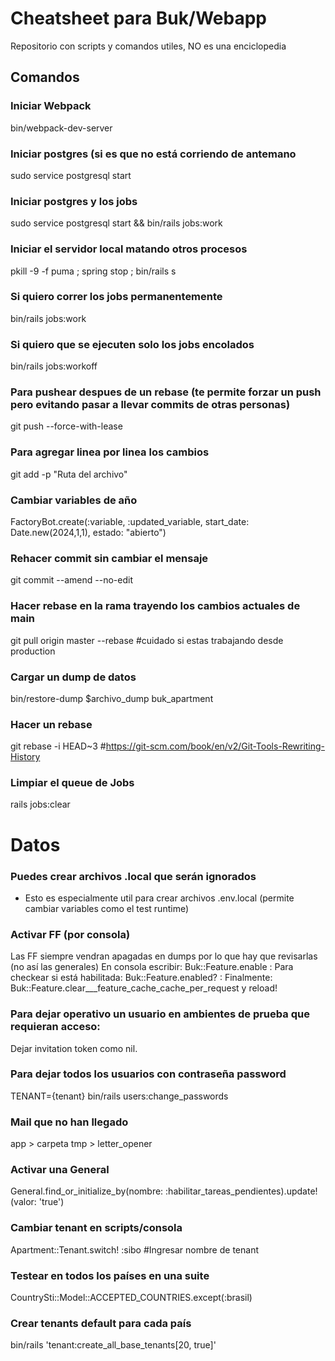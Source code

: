 # Cheatsheet para Buk/Webapp
Repositorio con scripts y comandos utiles, NO es una enciclopedia

## Comandos

### Iniciar Webpack
bin/webpack-dev-server 

### Iniciar postgres (si es que no está corriendo de antemano
sudo service postgresql start 

### Iniciar postgres y los jobs
sudo service postgresql start && bin/rails jobs:work

### Iniciar el servidor local matando otros procesos
pkill -9 -f puma ; spring stop ; bin/rails s 

### Si quiero correr los jobs permanentemente
bin/rails jobs:work  

### Si quiero que se ejecuten solo los jobs encolados
bin/rails jobs:workoff	

### Para pushear despues de un rebase (te permite forzar un push pero evitando pasar a llevar commits de otras personas)
git push --force-with-lease

### Para agregar linea por linea los cambios
git add -p "Ruta del archivo"

### Cambiar variables de año
FactoryBot.create(:variable, :updated_variable, start_date: Date.new(2024,1,1), estado: "abierto")

### Rehacer commit sin cambiar el mensaje
git commit --amend --no-edit

### Hacer rebase en la rama trayendo los cambios actuales de main
git pull origin master --rebase #cuidado si estas trabajando desde production

### Cargar un dump de datos
bin/restore-dump $archivo_dump buk_apartment

### Hacer un rebase
git rebase -i HEAD~3 #https://git-scm.com/book/en/v2/Git-Tools-Rewriting-History

### Limpiar el queue de Jobs
rails jobs:clear

# Datos

### Puedes crear archivos .local que serán ignorados
- Esto es especialmente util para crear archivos .env.local (permite cambiar variables como el test runtime)


### Activar FF (por consola) 
Las FF siempre vendran apagadas en dumps por lo que hay que revisarlas (no así las generales)
En consola escribir: Buk::Feature.enable :<feature>
Para checkear si está habilitada: Buk::Feature.enabled? :<feature>
Finalmente: Buk::Feature.clear___feature_cache_cache_per_request
y reload!

### Para dejar operativo un usuario en ambientes de prueba que requieran acceso:
Dejar invitation token como nil.

### Para dejar todos los usuarios con contraseña password
TENANT={tenant} bin/rails users:change_passwords

### Mail que no han llegado
app > carpeta tmp > letter_opener

### Activar una General
General.find_or_initialize_by(nombre: :habilitar_tareas_pendientes).update!(valor: 'true')

### Cambiar tenant en scripts/consola
Apartment::Tenant.switch! :sibo #Ingresar nombre de tenant

### Testear en todos los países en una suite
CountrySti::Model::ACCEPTED_COUNTRIES.except(:brasil)

### Crear tenants default para cada país
bin/rails 'tenant:create_all_base_tenants[20, true]'
